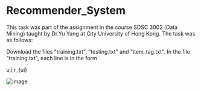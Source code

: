 # Recommender_System
This task was part of the assignment in the course SDSC 3002 (Data Mining) taught by Dr.Yu Yang at City University of Hong Kong. The task was as follows:

Download the files "training.txt", "testing.txt" and "item_tag.txt". In the file "training.txt", each line is in the form 

u,i,r_{ui}


![image](https://user-images.githubusercontent.com/60958440/188543023-cf5e3d07-5370-4f4a-afcf-8804c7eb5c67.png)

